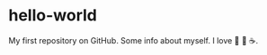 # hello-world
My first repository on GitHub.
Some info about myself. I love :pizza: :car: :coffee:.
